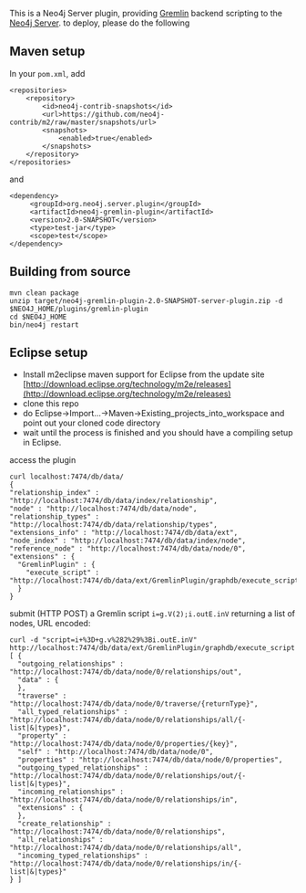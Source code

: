 This is a Neo4j Server plugin, providing [Gremlin](http://gremlin.tinkerpop.com) backend scripting to the [Neo4j Server](http://neo4j.org). to deploy, please do the following


Maven setup
-----------

In your `pom.xml`, add    

    <repositories>
        <repository>
            <id>neo4j-contrib-snapshots</id>
            <url>https://github.com/neo4j-contrib/m2/raw/master/snapshots/url>
            <snapshots>
                <enabled>true</enabled>
            </snapshots>
        </repository>
    </repositories>

and

    <dependency>
         <groupId>org.neo4j.server.plugin</groupId>
         <artifactId>neo4j-gremlin-plugin</artifactId>
         <version>2.0-SNAPSHOT</version>
         <type>test-jar</type>
         <scope>test</scope>
    </dependency>


Building from source
--------------------

    mvn clean package
    unzip target/neo4j-gremlin-plugin-2.0-SNAPSHOT-server-plugin.zip -d $NEO4J_HOME/plugins/gremlin-plugin
    cd $NEO4J_HOME
    bin/neo4j restart
    
Eclipse setup
-------------

* Install m2eclipse maven support for Eclipse from the update site [http://download.eclipse.org/technology/m2e/releases](http://download.eclipse.org/technology/m2e/releases)
* clone this repo
* do Eclipse->Import...->Maven->Existing_projects_into_workspace and point out your cloned code directory
* wait until the process is finished and you should have a compiling setup in Eclipse.
  
    
access the plugin

    curl localhost:7474/db/data/
    {
    "relationship_index" : "http://localhost:7474/db/data/index/relationship",
    "node" : "http://localhost:7474/db/data/node",
    "relationship_types" : "http://localhost:7474/db/data/relationship/types",
    "extensions_info" : "http://localhost:7474/db/data/ext",
    "node_index" : "http://localhost:7474/db/data/index/node",
    "reference_node" : "http://localhost:7474/db/data/node/0",
    "extensions" : {
      "GremlinPlugin" : {
        "execute_script" : "http://localhost:7474/db/data/ext/GremlinPlugin/graphdb/execute_script"
      }
    }


submit (HTTP POST) a Gremlin script `i=g.V(2);i.outE.inV` returning a list of nodes, URL encoded:

    curl -d "script=i+%3D+g.v%282%29%3Bi.outE.inV" http://localhost:7474/db/data/ext/GremlinPlugin/graphdb/execute_script
    [ {
      "outgoing_relationships" : "http://localhost:7474/db/data/node/0/relationships/out",
      "data" : {
      },
      "traverse" : "http://localhost:7474/db/data/node/0/traverse/{returnType}",
      "all_typed_relationships" : "http://localhost:7474/db/data/node/0/relationships/all/{-list|&|types}",
      "property" : "http://localhost:7474/db/data/node/0/properties/{key}",
      "self" : "http://localhost:7474/db/data/node/0",
      "properties" : "http://localhost:7474/db/data/node/0/properties",
      "outgoing_typed_relationships" : "http://localhost:7474/db/data/node/0/relationships/out/{-list|&|types}",
      "incoming_relationships" : "http://localhost:7474/db/data/node/0/relationships/in",
      "extensions" : {
      },
      "create_relationship" : "http://localhost:7474/db/data/node/0/relationships",
      "all_relationships" : "http://localhost:7474/db/data/node/0/relationships/all",
      "incoming_typed_relationships" : "http://localhost:7474/db/data/node/0/relationships/in/{-list|&|types}"
    } ]